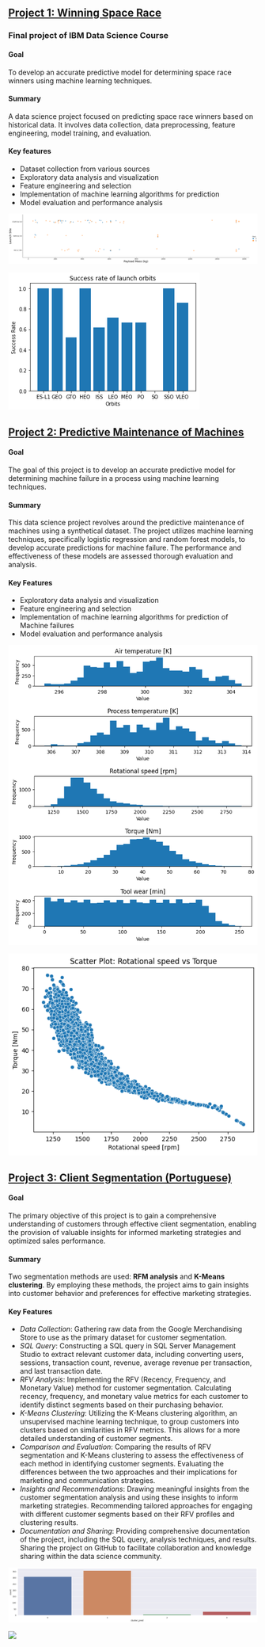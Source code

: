 <!-- ## Alvaro Martins Alves  -->
<!-- ## Data Science Portfolio
Showcasing my expertise in data science, machine learning, and data analysis through diverse projects. Demonstrating skills in predictive modeling, data visualization, and exploratory data analysis. Solving real-world problems using data-driven insights. Stay tuned for updates. -->

## [Project 1: Winning Space Race](https://github.com/AlvaroMAlves/Winning-Space-Race)
### Final project of IBM Data Science Course 
#### Goal 
To develop an accurate predictive model for determining space race winners using machine learning techniques.
#### Summary 
A data science project focused on predicting space race winners based on historical data. It involves data collection, data preprocessing, feature engineering, model training, and evaluation.
#### Key features
* Dataset collection from various sources
* Exploratory data analysis and visualization
* Feature engineering and selection
* Implementation of machine learning algorithms for prediction
* Model evaluation and performance analysis

![Payload Mass (kg) vs Launch Site](https://raw.githubusercontent.com/AlvaroMAlves/Alvaro_Portfolio/main/Images/project1_Payload%20Mass%20(kg)%20vs%20Launch%20Site.png)

![Success rate of launch Orbits](https://raw.githubusercontent.com/AlvaroMAlves/Alvaro_Portfolio/main/Images/Success%20rate%20of%20launch%20orbits.png)

## [Project 2: Predictive Maintenance of Machines](https://github.com/AlvaroMAlves/Pred-Maintenance-Machine)
#### Goal
The goal of this project is to develop an accurate predictive model for determining machine failure in a process using machine learning techniques.
#### Summary
This data science project revolves around the predictive maintenance of machines using a synthetical dataset. The project utilizes machine learning techniques, specifically logistic regression and random forest models, to develop accurate predictions for machine failure. The performance and effectiveness of these models are assessed thorough evaluation and analysis.
#### Key Features
* Exploratory data analysis and visualization
* Feature engineering and selection
* Implementation of machine learning algorithms for prediction of Machine failures
* Model evaluation and performance analysis

![Histograms of quantitative Features](https://raw.githubusercontent.com/AlvaroMAlves/Alvaro_Portfolio/main/Images/project2_features_histogram.png)

![Scatter Plot of Torque vs Rotational Speed](https://raw.githubusercontent.com/AlvaroMAlves/Alvaro_Portfolio/main/Images/project2_scatterplot.png)

## [Project 3: Client Segmentation (Portuguese)](https://github.com/AlvaroMAlves/segment_cliente)
#### Goal
The primary objective of this project is to gain a comprehensive understanding of customers through effective client segmentation, enabling the provision of valuable insights for informed marketing strategies and optimized sales performance.
#### Summary
Two segmentation methods are used: **RFM analysis** and **K-Means clustering**. By employing these methods, the project aims to gain insights into customer behavior and preferences for effective marketing strategies.
#### Key Features
* *Data Collection*: Gathering raw data from the Google Merchandising Store to use as the primary dataset for customer segmentation.
* *SQL Query*: Constructing a SQL query in SQL Server Management Studio to extract relevant customer data, including converting users, sessions, transaction count, revenue, average revenue per transaction, and last transaction date.
* *RFV Analysis*: Implementing the RFV (Recency, Frequency, and Monetary Value) method for customer segmentation. Calculating recency, frequency, and monetary value metrics for each customer to identify distinct segments based on their purchasing behavior.
* *K-Means Clustering*: Utilizing the K-Means clustering algorithm, an unsupervised machine learning technique, to group customers into clusters based on similarities in RFV metrics. This allows for a more detailed understanding of customer segments.
* *Comparison and Evaluation*: Comparing the results of RFV segmentation and K-Means clustering to assess the effectiveness of each method in identifying customer segments. Evaluating the differences between the two approaches and their implications for marketing and communication strategies.
* *Insights and Recommendations*: Drawing meaningful insights from the customer segmentation analysis and using these insights to inform marketing strategies. Recommending tailored approaches for engaging with different customer segments based on their RFV profiles and clustering results.
* *Documentation and Sharing*: Providing comprehensive documentation of the project, including the SQL query, analysis techniques, and results. Sharing the project on GitHub to facilitate collaboration and knowledge sharing within the data science community.

![](https://github.com/AlvaroMAlves/Alvaro_Portfolio/blob/main/Images/Clusters.png?raw=true)

![](https://github.com/AlvaroMAlves/Alvaro_Portfolio/blob/main/Images/gr%C3%A1fico%203d%20RFV.JPG?raw=true)
